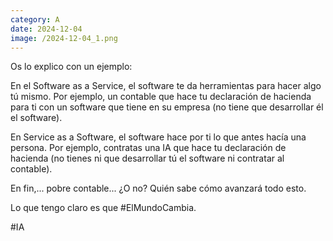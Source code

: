 ```yaml
--- 
category: A 
date: 2024-12-04 
image: /2024-12-04_1.png 
--- 
```


Os lo explico con un ejemplo:

En el Software as a Service, el software te da herramientas para hacer algo tú mismo. Por ejemplo, un contable que hace tu declaración de hacienda para ti con un software que tiene en su empresa (no tiene que desarrollar él el software). 

En Service as a Software, el software hace por ti lo que antes hacía una persona. Por ejemplo, contratas una IA que hace tu declaración de hacienda (no tienes ni que desarrollar tú el software ni contratar al contable). 

En fin,... pobre contable... ¿O no? Quién sabe cómo avanzará todo esto.

Lo que tengo claro es que #ElMundoCambia.

#IA